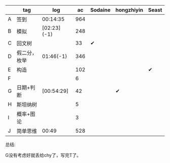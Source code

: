 |      | tag          | log          | ac   | Sodaine | hongzhiyin | Seast |
| ---- | ------------ | ------------ | ---- | ------- | ---------- | ----- |
| A    | 签到         | 00:14:35     | 964  |         |            |       |
| B    | 模拟         | [02:23] (-1) | 248  |         |            |       |
| C    | 回文树       |              | 33   | ✔       |            |       |
| D    | 假二分，枚举 | 01:46(-1)    | 346  |         |            |       |
| E    | 构造         |              | 102  |         |            | ✔     |
| F    |              |              | 6    |         |            |       |
| G    | 日期+判断    | [00:54:29]   | 42   |         | ✔          |       |
| H    | 斯坦纳树     |              | 5    |         |            |       |
| I    | 概率+图论    |              | 3    |         |            |       |
| J    | 简单思维     | 00:49        | 528  |         |            |       |



总结:

G没有考虑好就丢给chy了，写完T了。